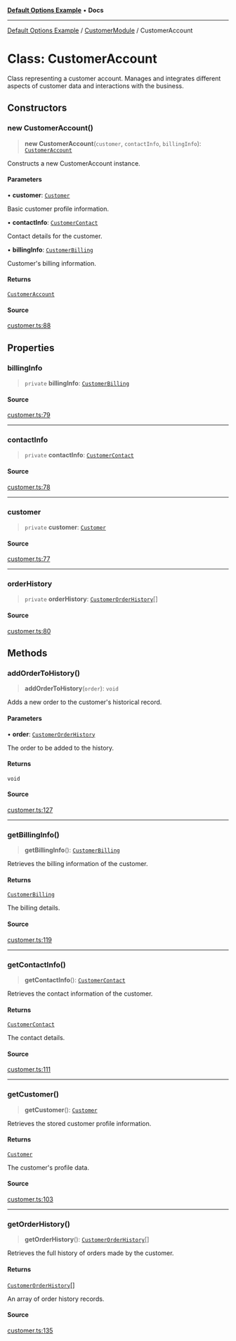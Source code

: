 [**Default Options Example**](../../README.md) • **Docs**

***

[Default Options Example](../../modules.md) / [CustomerModule](../README.md) / CustomerAccount

# Class: CustomerAccount

Class representing a customer account.
Manages and integrates different aspects of customer data and interactions with the business.

## Constructors

### new CustomerAccount()

> **new CustomerAccount**(`customer`, `contactInfo`, `billingInfo`): [`CustomerAccount`](CustomerAccount.md)

Constructs a new CustomerAccount instance.

#### Parameters

• **customer**: [`Customer`](../interfaces/Customer.md)

Basic customer profile information.

• **contactInfo**: [`CustomerContact`](../interfaces/CustomerContact.md)

Contact details for the customer.

• **billingInfo**: [`CustomerBilling`](../interfaces/CustomerBilling.md)

Customer's billing information.

#### Returns

[`CustomerAccount`](CustomerAccount.md)

#### Source

[customer.ts:88](https://github.com/typedoc2md/typedoc-plugin-markdown-examples/blob/e63f907fc136a040020fb1d12b594c3baad2ce3b/examples/src/customer.ts#L88)

## Properties

### billingInfo

> `private` **billingInfo**: [`CustomerBilling`](../interfaces/CustomerBilling.md)

#### Source

[customer.ts:79](https://github.com/typedoc2md/typedoc-plugin-markdown-examples/blob/e63f907fc136a040020fb1d12b594c3baad2ce3b/examples/src/customer.ts#L79)

***

### contactInfo

> `private` **contactInfo**: [`CustomerContact`](../interfaces/CustomerContact.md)

#### Source

[customer.ts:78](https://github.com/typedoc2md/typedoc-plugin-markdown-examples/blob/e63f907fc136a040020fb1d12b594c3baad2ce3b/examples/src/customer.ts#L78)

***

### customer

> `private` **customer**: [`Customer`](../interfaces/Customer.md)

#### Source

[customer.ts:77](https://github.com/typedoc2md/typedoc-plugin-markdown-examples/blob/e63f907fc136a040020fb1d12b594c3baad2ce3b/examples/src/customer.ts#L77)

***

### orderHistory

> `private` **orderHistory**: [`CustomerOrderHistory`](../interfaces/CustomerOrderHistory.md)[]

#### Source

[customer.ts:80](https://github.com/typedoc2md/typedoc-plugin-markdown-examples/blob/e63f907fc136a040020fb1d12b594c3baad2ce3b/examples/src/customer.ts#L80)

## Methods

### addOrderToHistory()

> **addOrderToHistory**(`order`): `void`

Adds a new order to the customer's historical record.

#### Parameters

• **order**: [`CustomerOrderHistory`](../interfaces/CustomerOrderHistory.md)

The order to be added to the history.

#### Returns

`void`

#### Source

[customer.ts:127](https://github.com/typedoc2md/typedoc-plugin-markdown-examples/blob/e63f907fc136a040020fb1d12b594c3baad2ce3b/examples/src/customer.ts#L127)

***

### getBillingInfo()

> **getBillingInfo**(): [`CustomerBilling`](../interfaces/CustomerBilling.md)

Retrieves the billing information of the customer.

#### Returns

[`CustomerBilling`](../interfaces/CustomerBilling.md)

The billing details.

#### Source

[customer.ts:119](https://github.com/typedoc2md/typedoc-plugin-markdown-examples/blob/e63f907fc136a040020fb1d12b594c3baad2ce3b/examples/src/customer.ts#L119)

***

### getContactInfo()

> **getContactInfo**(): [`CustomerContact`](../interfaces/CustomerContact.md)

Retrieves the contact information of the customer.

#### Returns

[`CustomerContact`](../interfaces/CustomerContact.md)

The contact details.

#### Source

[customer.ts:111](https://github.com/typedoc2md/typedoc-plugin-markdown-examples/blob/e63f907fc136a040020fb1d12b594c3baad2ce3b/examples/src/customer.ts#L111)

***

### getCustomer()

> **getCustomer**(): [`Customer`](../interfaces/Customer.md)

Retrieves the stored customer profile information.

#### Returns

[`Customer`](../interfaces/Customer.md)

The customer's profile data.

#### Source

[customer.ts:103](https://github.com/typedoc2md/typedoc-plugin-markdown-examples/blob/e63f907fc136a040020fb1d12b594c3baad2ce3b/examples/src/customer.ts#L103)

***

### getOrderHistory()

> **getOrderHistory**(): [`CustomerOrderHistory`](../interfaces/CustomerOrderHistory.md)[]

Retrieves the full history of orders made by the customer.

#### Returns

[`CustomerOrderHistory`](../interfaces/CustomerOrderHistory.md)[]

An array of order history records.

#### Source

[customer.ts:135](https://github.com/typedoc2md/typedoc-plugin-markdown-examples/blob/e63f907fc136a040020fb1d12b594c3baad2ce3b/examples/src/customer.ts#L135)
